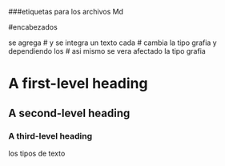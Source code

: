  ###etiquetas  para los archivos Md

 #encabezados 

se agrega # y se integra un texto
cada # cambia la tipo grafia y 
dependiendo los # asi mismo se vera 
afectado la tipo grafia

# A first-level heading
## A second-level heading
### A third-level heading

los tipos de texto


